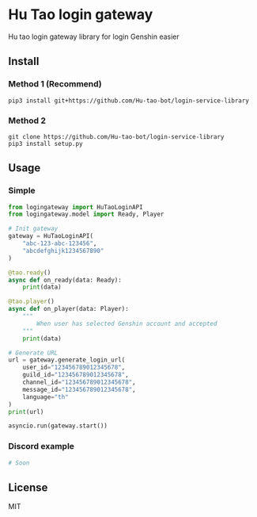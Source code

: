 # Hu Tao login gateway
Hu tao login gateway library for login Genshin easier

## Install
### Method 1 (Recommend)
```
pip3 install git+https://github.com/Hu-tao-bot/login-service-library
```
### Method 2
```
git clone https://github.com/Hu-tao-bot/login-service-library
pip3 install setup.py
```

## Usage
### Simple
```py
from logingateway import HuTaoLoginAPI
from logingateway.model import Ready, Player

# Init gateway
gateway = HuTaoLoginAPI(
    "abc-123-abc-123456",
    "abcdefghijk1234567890"
)

@tao.ready()
async def on_ready(data: Ready):
    print(data)

@tao.player()
async def on_player(data: Player):
    """
        When user has selected Genshin account and accepted
    """
    print(data)

# Generate URL
url = gateway.generate_login_url(
    user_id="123456789012345678",
    guild_id="123456789012345678",
    channel_id="123456789012345678",
    message_id="123456789012345678",
    language="th"
)
print(url)

asyncio.run(gateway.start())
```

### Discord example
```py
# Soon
```

## License 
MIT